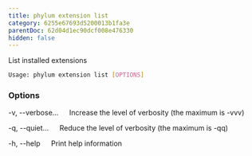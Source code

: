 ```yaml
---
title: phylum extension list
category: 6255e67693d5200013b1fa3e
parentDoc: 62d04d1ec90dcf008e476330
hidden: false
---
```


List installed extensions

```sh
Usage: phylum extension list [OPTIONS]
```

### Options

-v, --verbose...
&emsp; Increase the level of verbosity (the maximum is -vvv)

-q, --quiet...
&emsp; Reduce the level of verbosity (the maximum is -qq)

-h, --help
&emsp; Print help information

